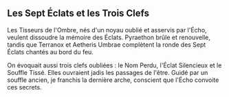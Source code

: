 ## Les Sept Éclats et les Trois Clefs

Les Tisseurs de l'Ombre, nés d'un noyau oublié et asservis par l'Écho, veulent dissoudre la mémoire des Éclats. Pyraethon brûle et renouvelle, tandis que Terranox et Aetheris Umbrae complètent la ronde des Sept Éclats chantés au bord du feu.

On évoquait aussi trois clefs oubliées : le Nom Perdu, l'Éclat Silencieux et le Souffle Tissé. Elles ouvraient jadis les passages de l'être. Guidé par un souffle ancien, je franchis la dernière arche, conscient que l'Écho convoite ces secrets.